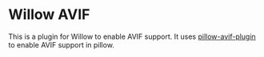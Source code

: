 # Willow AVIF

This is a plugin for Willow to enable AVIF support.
It uses [pillow-avif-plugin](https://github.com/fdintino/pillow-avif-plugin) to enable AVIF support in pillow.
